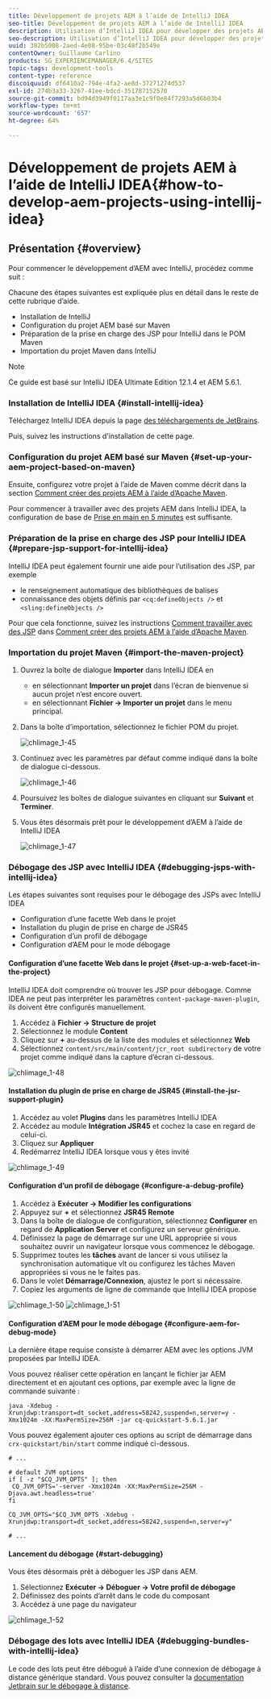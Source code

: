 ```yaml
---
title: Développement de projets AEM à l’aide de IntelliJ IDEA
seo-title: Développement de projets AEM à l’aide de IntelliJ IDEA
description: Utilisation d’IntelliJ IDEA pour développer des projets AEM
seo-description: Utilisation d’IntelliJ IDEA pour développer des projets AEM
uuid: 382b5008-2aed-4e08-95be-03c48f2b549e
contentOwner: Guillaume Carlino
products: SG_EXPERIENCEMANAGER/6.4/SITES
topic-tags: development-tools
content-type: reference
discoiquuid: df6410a2-794e-4fa2-ae8d-37271274d537
exl-id: 274b3a33-3267-41ee-bdcd-351787152570
source-git-commit: bd94d3949f0117aa3e1c9f0e84f7293a5d6b03b4
workflow-type: tm+mt
source-wordcount: '657'
ht-degree: 64%

---
```


# Développement de projets AEM à l’aide de IntelliJ IDEA{#how-to-develop-aem-projects-using-intellij-idea}

## Présentation {#overview}

Pour commencer le développement d’AEM avec IntelliJ, procédez comme suit :

Chacune des étapes suivantes est expliquée plus en détail dans le reste de cette rubrique d’aide.

* Installation de IntelliJ
* Configuration du projet AEM basé sur Maven
* Préparation de la prise en charge des JSP pour IntelliJ dans le POM Maven
* Importation du projet Maven dans IntelliJ

>[!NOTE]
>
>Ce guide est basé sur IntelliJ IDEA Ultimate Edition 12.1.4 et AEM 5.6.1.

### Installation de IntelliJ IDEA {#install-intellij-idea}

Téléchargez IntelliJ IDEA depuis la page [des téléchargements de JetBrains](https://www.jetbrains.com/idea/download/index.html).

Puis, suivez les instructions d’installation de cette page.

### Configuration du projet AEM basé sur Maven  {#set-up-your-aem-project-based-on-maven}

Ensuite, configurez votre projet à l’aide de Maven comme décrit dans la section [Comment créer des projets AEM à l’aide d’Apache Maven](/help/sites-developing/ht-projects-maven.md).

Pour commencer à travailler avec des projets AEM dans IntelliJ IDEA, la configuration de base de [Prise en main en 5 minutes](https://maven.apache.org/guides/getting-started/maven-in-five-minutes.html) est suffisante.

### Préparation de la prise en charge des JSP pour IntelliJ IDEA {#prepare-jsp-support-for-intellij-idea}

IntelliJ IDEA peut également fournir une aide pour l’utilisation des JSP, par exemple

* le renseignement automatique des bibliothèques de balises
* connaissance des objets définis par `<cq:defineObjects />` et `<sling:defineObjects />`

Pour que cela fonctionne, suivez les instructions [Comment travailler avec des JSP](/help/sites-developing/ht-projects-maven.md#how-to-work-with-jsps) dans [Comment créer des projets AEM à l’aide d’Apache Maven](/help/sites-developing/ht-projects-maven.md).

### Importation du projet Maven {#import-the-maven-project}

1. Ouvrez la boîte de dialogue **Importer** dans IntelliJ IDEA en

   * en sélectionnant **Importer un projet** dans l’écran de bienvenue si aucun projet n’est encore ouvert.
   * en sélectionnant **Fichier -> Importer un projet** dans le menu principal.

1. Dans la boîte d’importation, sélectionnez le fichier POM du projet.

   ![chlimage_1-45](assets/chlimage_1-45.png)

1. Continuez avec les paramètres par défaut comme indiqué dans la boîte de dialogue ci-dessous.

   ![chlimage_1-46](assets/chlimage_1-46.png)

1. Poursuivez les boîtes de dialogue suivantes en cliquant sur **Suivant** et **Terminer**.
1. Vous êtes désormais prêt pour le développement d’AEM à l’aide de IntelliJ IDEA

   ![chlimage_1-47](assets/chlimage_1-47.png)

### Débogage des JSP avec IntelliJ IDEA {#debugging-jsps-with-intellij-idea}

Les étapes suivantes sont requises pour le débogage des JSPs avec IntelliJ IDEA

* Configuration d’une facette Web dans le projet
* Installation du plugin de prise en charge de JSR45
* Configuration d’un profil de débogage
* Configuration d’AEM pour le mode débogage

#### Configuration d’une facette Web dans le projet  {#set-up-a-web-facet-in-the-project}

IntelliJ IDEA doit comprendre où trouver les JSP pour débogage. Comme IDEA ne peut pas interpréter les paramètres `content-package-maven-plugin`, ils doivent être configurés manuellement.

1. Accédez à **Fichier -> Structure de projet**
1. Sélectionnez le module **Content**
1. Cliquez sur **+** au-dessus de la liste des modules et sélectionnez **Web**
1. Sélectionnez `content/src/main/content/jcr_root subdirectory` de votre projet comme indiqué dans la capture d’écran ci-dessous.

![chlimage_1-48](assets/chlimage_1-48.png)

#### Installation du plugin de prise en charge de JSR45 {#install-the-jsr-support-plugin}

1. Accédez au volet **Plugins** dans les paramètres IntelliJ IDEA
1. Accédez au module **Intégration JSR45** et cochez la case en regard de celui-ci.
1. Cliquez sur **Appliquer**
1. Redémarrez IntelliJ IDEA lorsque vous y êtes invité

![chlimage_1-49](assets/chlimage_1-49.png)

#### Configuration d’un profil de débogage {#configure-a-debug-profile}

1. Accédez à **Exécuter -> Modifier les configurations**
1. Appuyez sur **+** et sélectionnez **JSR45 Remote**
1. Dans la boîte de dialogue de configuration, sélectionnez **Configurer** en regard de **Application Server** et configurez un serveur générique.
1. Définissez la page de démarrage sur une URL appropriée si vous souhaitez ouvrir un navigateur lorsque vous commencez le débogage.
1. Supprimez toutes les **tâches** avant de lancer si vous utilisez la synchronisation automatique vlt ou configurez les tâches Maven appropriées si vous ne le faites pas.
1. Dans le volet **Démarrage/Connexion**, ajustez le port si nécessaire.
1. Copiez les arguments de ligne de commande que IntelliJ IDEA propose

![chlimage_1-50](assets/chlimage_1-50.png) ![chlimage_1-51](assets/chlimage_1-51.png)

#### Configuration d’AEM pour le mode débogage {#configure-aem-for-debug-mode}

La dernière étape requise consiste à démarrer AEM avec les options JVM proposées par IntelliJ IDEA.

Vous pouvez réaliser cette opération en lançant le fichier jar AEM directement et en ajoutant ces options, par exemple avec la ligne de commande suivante :

`java -Xdebug -Xrunjdwp:transport=dt_socket,address=58242,suspend=n,server=y -Xmx1024m -XX:MaxPermSize=256M -jar cq-quickstart-5.6.1.jar`

Vous pouvez également ajouter ces options au script de démarrage dans `crx-quickstart/bin/start` comme indiqué ci-dessous.

```shell
# ...

# default JVM options
if [ -z "$CQ_JVM_OPTS" ]; then
 CQ_JVM_OPTS='-server -Xmx1024m -XX:MaxPermSize=256M -Djava.awt.headless=true'
fi

CQ_JVM_OPTS="$CQ_JVM_OPTS -Xdebug -Xrunjdwp:transport=dt_socket,address=58242,suspend=n,server=y"

# ...
```

#### Lancement du débogage {#start-debugging}

Vous êtes désormais prêt à déboguer les JSP dans AEM.

1. Sélectionnez **Exécuter -> Déboguer -> Votre profil de débogage**
1. Définissez des points d’arrêt dans le code du composant
1. Accédez à une page du navigateur

![chlimage_1-52](assets/chlimage_1-52.png)

### Débogage des lots avec IntelliJ IDEA {#debugging-bundles-with-intellij-idea}

Le code des lots peut être débogué à l’aide d’une connexion de débogage à distance générique standard. Vous pouvez consulter la [documentation Jetbrain sur le débogage à distance](https://www.jetbrains.com/idea/webhelp/run-debug-configuration-remote.html).
